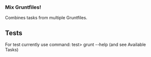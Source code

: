 ### Mix Gruntfiles!

Combines tasks from multiple Gruntfiles.

## Tests

For test currently use command: test> grunt --help (and see Available Tasks)
